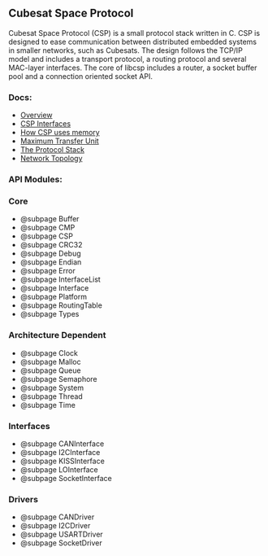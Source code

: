 ## Cubesat Space Protocol

Cubesat Space Protocol (CSP) is a small protocol stack written in C. CSP is designed to ease communication between distributed embedded systems in smaller networks, such as Cubesats. The design follows the TCP/IP model and includes a transport protocol, a routing protocol and several MAC-layer interfaces. The core of libcsp includes a router, a socket buffer pool and a connection oriented socket API.

### Docs:

 - [Overview](docs/overview.md)
 - [CSP Interfaces](doc/interfaces.md)
 - [How CSP uses memory](doc/memory.md)
 - [Maximum Transfer Unit](doc/mtu.md)
 - [The Protocol Stack](doc/protocolstack.md)
 - [Network Topology](doc/topology.md)

### API Modules:

### Core
 - @subpage Buffer
 - @subpage CMP
 - @subpage CSP
 - @subpage CRC32
 - @subpage Debug
 - @subpage Endian
 - @subpage Error
 - @subpage InterfaceList
 - @subpage Interface
 - @subpage Platform
 - @subpage RoutingTable
 - @subpage Types

### Architecture Dependent
 - @subpage Clock
 - @subpage Malloc
 - @subpage Queue
 - @subpage Semaphore
 - @subpage System
 - @subpage Thread
 - @subpage Time

### Interfaces
 - @subpage CANInterface
 - @subpage I2CInterface
 - @subpage KISSInterface
 - @subpage LOInterface
 - @subpage SocketInterface

### Drivers
 - @subpage CANDriver
 - @subpage I2CDriver
 - @subpage USARTDriver
 - @subpage SocketDriver

